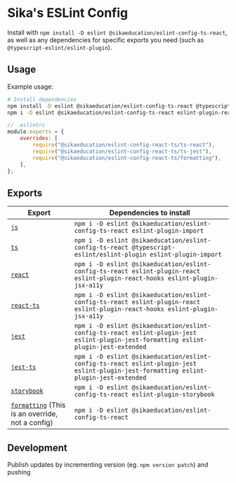 # Sika's ESLint Config

Install with `npm install -D eslint @sikaeducation/eslint-config-ts-react`, as well as any dependencies for specific exports you need (such as `@typescript-eslint/eslint-plugin`).

## Usage

Example usage:

```bash
# Install dependencies
npm install -D eslint @sikaeducation/eslint-config-ts-react @typescript-eslint/eslint-plugin
npm i -D eslint @sikaeducation/eslint-config-ts-react eslint-plugin-react eslint-plugin-react-hooks eslint-plugin-jsx-a11y @typescript-eslint/eslint-plugin eslint-plugin-import 
```

```js
// .eslintrc
module.exports = {
	overrides: [
		require("@sikaeducation/eslint-config-react-ts/ts-react"),
		require("@sikaeducation/eslint-config-react-ts/ts-jest"),
		require("@sikaeducation/eslint-config-react-ts/formatting"),
	],
};
```

## Exports

| Export | Dependencies to install |
| --- | --- |
| [`js`](./lib/js.overrides.js) | `npm i -D eslint @sikaeducation/eslint-config-ts-react eslint-plugin-import` |
| [`ts`](./lib/ts.overrides.js) | `npm i -D eslint @sikaeducation/eslint-config-ts-react @typescript-eslint/eslint-plugin eslint-plugin-import` |
| [`react`](./lib/react.overrides.js) | `npm i -D eslint @sikaeducation/eslint-config-ts-react eslint-plugin-react eslint-plugin-react-hooks eslint-plugin-jsx-a11y` |
| [`react-ts`](./lib/react.ts.overrides.js) | `npm i -D eslint @sikaeducation/eslint-config-ts-react eslint-plugin-react eslint-plugin-react-hooks eslint-plugin-jsx-a11y` |
| [`jest`](./lib/jest.overrides.js) | `npm i -D eslint @sikaeducation/eslint-config-ts-react eslint-plugin-jest eslint-plugin-jest-formatting eslint-plugin-jest-extended` |
| [`jest-ts`](./lib/jest.ts.overrides.js) | `npm i -D eslint @sikaeducation/eslint-config-ts-react eslint-plugin-jest eslint-plugin-jest-formatting eslint-plugin-jest-extended` |
| [`storybook`](./lib/storybook.overrides.js) | `npm i -D eslint @sikaeducation/eslint-config-ts-react eslint-plugin-storybook` |
| [`formatting`](./lib/formatting.overrides.js) (This is an override, not a config) | `npm i -D eslint @sikaeducation/eslint-config-ts-react` |


## Development

Publish updates by incrementing version (eg. `npm version patch`) and pushing
